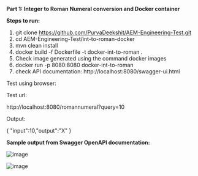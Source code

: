 **Part 1: Integer to Roman Numeral conversion and Docker container**

**Steps to run:**

1) git clone https://github.com/PurvaDeekshit/AEM-Engineering-Test.git
2) cd AEM-Engineering-Test/int-to-roman-docker
3) mvn clean install
4) docker build -f Dockerfile -t docker-int-to-roman .
5) Check image generated using the command docker images
6) docker run -p 8080:8080 docker-int-to-roman
7) check API documentation: http://localhost:8080/swagger-ui.html

Test using browser:

Test url:

http://localhost:8080/romannumeral?query=10

Output:

{
"input":10,"output":"X"
}

**Sample output from Swagger OpenAPI documentation:**

![image](https://user-images.githubusercontent.com/47338443/148022537-bc4f661c-0387-4700-bf02-95e419f7fcfb.png)

![image](https://user-images.githubusercontent.com/47338443/148022629-d09f2411-b0f5-47ac-90d2-39b2ce070b46.png)

